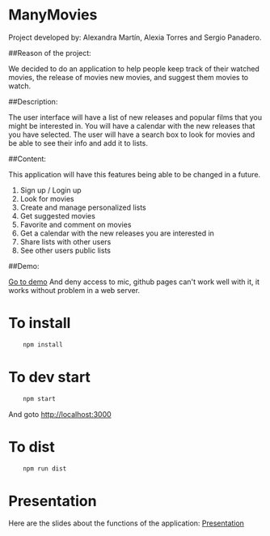 # ManyMovies

Project developed by: Alexandra Martín, Alexia Torres and Sergio Panadero.

##Reason of the project:

We decided to do an application to help people keep track of their watched movies, the release of movies new movies, and suggest them movies to watch.

##Description:

The user interface will have a list of new releases and popular films that you might be interested in. 
You will have a calendar with the new releases that you have selected.
The user will have a search box to look for movies and be able to see their info and add it to lists.

##Content:

This application will have this features being able to be changed in a future.

1. Sign up / Login up
2. Look for movies
3. Create and manage personalized lists
4. Get suggested movies
5. Favorite and comment on movies
6. Get a calendar with the new releases you are interested in
7. Share lists with other users
8. See other users public lists

##Demo:

[Go to demo](http://mobiletest.me/htc_one_emulator/?u=http://dawzayas.github.io/ManyMovies/)
And deny access to mic, github pages can't work well with it, it works without problem in a web server. 

# To install
```bash
	npm install
```

# To dev start
```bash
	npm start
```

And goto [http://localhost:3000](http://localhost:3000)

# To dist
```bash
	npm run dist
```

# Presentation
Here are the slides about the functions of the application:
[Presentation](http://my.visme.co/projects/manymovies-207ebe)
